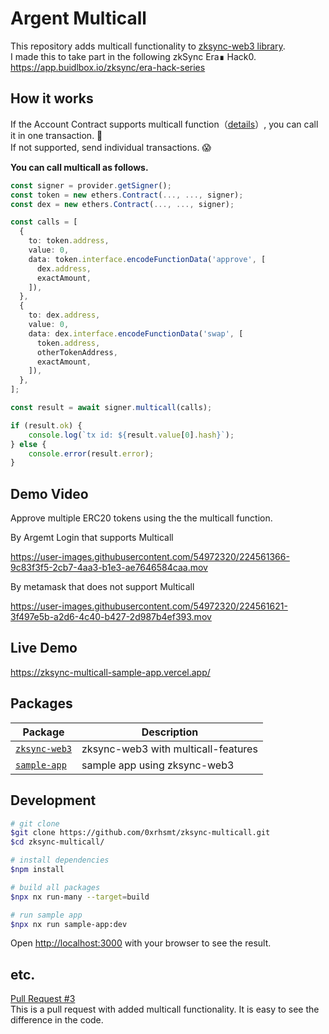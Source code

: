 # Argent Multicall

This repository adds multicall functionality to [zksync-web3 library](https://www.npmjs.com/package/zksync-web3).  
I made this to take part in the following zkSync Era∎ Hack0.  
https://app.buidlbox.io/zksync/era-hack-series

## How it works

If the Account Contract supports multicall function（[details](https://docs.argent.xyz/#multicall)）, you can call it in one transaction. 🤗  
If not supported, send individual transactions. 😱　  

**You can call multicall as follows.**
```typescript
const signer = provider.getSigner();
const token = new ethers.Contract(..., ..., signer);
const dex = new ethers.Contract(..., ..., signer);

const calls = [
  {
    to: token.address,
    value: 0,
    data: token.interface.encodeFunctionData('approve', [
      dex.address,
      exactAmount,
    ]),
  },
  {
    to: dex.address,
    value: 0,
    data: dex.interface.encodeFunctionData('swap', [
      token.address,
      otherTokenAddress,
      exactAmount,
    ]),
  },
];

const result = await signer.multicall(calls);

if (result.ok) {
    console.log(`tx id: ${result.value[0].hash}`);
} else {
    console.error(result.error);
}
```

## Demo Video

Approve multiple ERC20 tokens using the the multicall function.  

By Argemt Login that supports Multicall  

https://user-images.githubusercontent.com/54972320/224561366-9c83f3f5-2cb7-4aa3-b1e3-ae7646584caa.mov  

By metamask that does not support Multicall  

https://user-images.githubusercontent.com/54972320/224561621-3f497e5b-a2d6-4c40-b427-2d987b4ef393.mov  

## Live Demo

https://zksync-multicall-sample-app.vercel.app/

## Packages

| Package                                | Description                            |
| -------------------------------------- | -------------------------------------- |
| [`zksync-web3`](/packages/zksync-web3) | zksync-web3 with multicall-features |
| [`sample-app`](/packages/sample-app)   | sample app using zksync-web3           |

## Development

```bash
# git clone
$git clone https://github.com/0xrhsmt/zksync-multicall.git
$cd zksync-multicall/

# install dependencies
$npm install

# build all packages
$npx nx run-many --target=build

# run sample app
$npx nx run sample-app:dev
```

Open [http://localhost:3000](http://localhost:3000) with your browser to see the result.

## etc.

[Pull Request #3](https://github.com/0xrhsmt/argent-multicall/pull/3)  
This is a pull request with added multicall functionality. It is easy to see the difference in the code.
